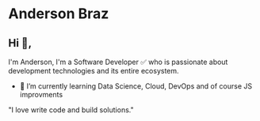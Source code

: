 # Anderson Braz

## Hi 👋, 
I'm Anderson, I'm a Software Developer :white_check_mark: who is passionate about development technologies and its entire ecosystem. 

- :footprints: I’m currently learning Data Science, Cloud, DevOps and of course JS improvments

"I love write code and build solutions." 
